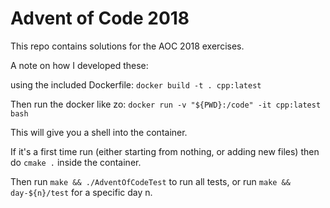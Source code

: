 # Advent of Code 2018

This repo contains solutions for the AOC 2018 exercises.

A note on how I developed these: 

using the included Dockerfile:
`docker build -t . cpp:latest`

Then run the docker like zo:
`docker run -v "${PWD}:/code" -it cpp:latest bash`

This will give you a shell into the container.

If it's a first time run (either starting from nothing, or adding new files) then do `cmake .` inside the container.

Then run `make && ./AdventOfCodeTest` to run all tests, or run `make && day-${n}/test` for a specific day n.
